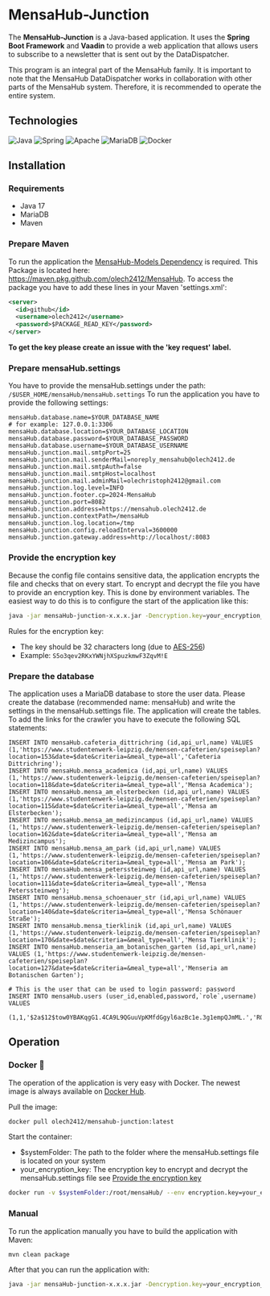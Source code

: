 # MensaHub-Junction

The **MensaHub-Junction** is a Java-based application. It uses the **Spring Boot Framework** and **Vaadin** to provide a
web application that allows users to subscribe to a newsletter that is sent out by the DataDispatcher.

This program is an integral part of the MensaHub family. It is important to note that the MensaHub DataDispatcher works
in collaboration with other parts of the MensaHub system. Therefore, it is recommended to operate the entire system.

## Technologies

![Java](https://img.shields.io/badge/java-%23ED8B00.svg?style=for-the-badge&logo=openjdk&logoColor=white) ![Spring](https://img.shields.io/badge/spring-%236DB33F.svg?style=for-the-badge&logo=spring&logoColor=white) ![Apache](https://img.shields.io/badge/apache-%23D42029.svg?style=for-the-badge&logo=apache&logoColor=white) ![MariaDB](https://img.shields.io/badge/MariaDB-003545?style=for-the-badge&logo=mariadb&logoColor=white) ![Docker](https://img.shields.io/badge/docker-%230db7ed.svg?style=for-the-badge&logo=docker&logoColor=white)

## Installation

### Requirements

- Java 17
- MariaDB
- Maven

### Prepare Maven

To run the application the [MensaHub-Models Dependency](https://github.com/olech2412/MensaHub/packages/) is required.
This Package is located here: https://maven.pkg.github.com/olech2412/MensaHub.
To access the package you have to add these lines in your Maven 'settings.xml':

```xml
<server>
  <id>github</id>
  <username>olech2412</username>
  <password>$PACKAGE_READ_KEY</password>
</server>
```

**To get the key please create an issue with the 'key request' label.**

### Prepare mensaHub.settings

You have to provide the mensaHub.settings under the path: ```/$USER_HOME/mensaHub/mensaHub.settings```
To run the application you have to provide the following settings:

```properties
mensaHub.database.name=$YOUR_DATABASE_NAME
# for example: 127.0.0.1:3306
mensaHub.database.location=$YOUR_DATABASE_LOCATION
mensaHub.database.password=$YOUR_DATABASE_PASSWORD
mensaHub.database.username=$YOUR_DATABASE_USERNAME
mensaHub.junction.mail.smtpPort=25
mensaHub.junction.mail.senderMail=noreply_mensahub@olech2412.de
mensaHub.junction.mail.smtpAuth=false
mensaHub.junction.mail.smtpHost=localhost
mensaHub.junction.mail.adminMail=olechristoph2412@gmail.com
mensaHub.junction.log.level=INFO
mensaHub.junction.footer.cp=2024-MensaHub
mensaHub.junction.port=8082
mensaHub.junction.address=https://mensahub.olech2412.de
mensaHub.junction.contextPath=/mensaHub
mensaHub.junction.log.location=/tmp
mensaHub.junction.config.reloadInterval=3600000
mensaHub.junction.gateway.address=http://localhost/:8083
```

### Provide the encryption key

Because the config file contains sensitive data, the application encrypts the file and checks that on every start.
To encrypt and decrypt the file you have to provide an encryption key. This is done by environment variables.
The easiest way to do this is to configure the start of the application like this:

```bash
java -jar mensaHub-junction-x.x.x.jar -Dencryption.key=your_encryption_key
```

Rules for the encryption key:

- The key should be 32 characters long (due to [AES-256](https://en.wikipedia.org/wiki/Advanced_Encryption_Standard))
- Example: ```S5o3qev2RKxYWNjhXSpuzkmwF3ZqvM!E```

### Prepare the database

The application uses a MariaDB database to store the user data. Please create the database (recommended name: mensaHub)
and write the settings in the mensaHub.settings file. The application will create the tables.
To add the links for the crawler you have to execute the following SQL statements:

```mariadb
INSERT INTO mensaHub.cafeteria_dittrichring (id,api_url,name) VALUES (1,'https://www.studentenwerk-leipzig.de/mensen-cafeterien/speiseplan?location=153&date=$date&criteria=&meal_type=all','Cafeteria Dittrichring');
INSERT INTO mensaHub.mensa_academica (id,api_url,name) VALUES (1,'https://www.studentenwerk-leipzig.de/mensen-cafeterien/speiseplan?location=118&date=$date&criteria=&meal_type=all','Mensa Academica');
INSERT INTO mensaHub.mensa_am_elsterbecken (id,api_url,name) VALUES (1,'https://www.studentenwerk-leipzig.de/mensen-cafeterien/speiseplan?location=115&date=$date&criteria=&meal_type=all','Mensa am Elsterbecken');
INSERT INTO mensaHub.mensa_am_medizincampus (id,api_url,name) VALUES (1,'https://www.studentenwerk-leipzig.de/mensen-cafeterien/speiseplan?location=162&date=$date&criteria=&meal_type=all','Mensa am Medizincampus');
INSERT INTO mensaHub.mensa_am_park (id,api_url,name) VALUES (1,'https://www.studentenwerk-leipzig.de/mensen-cafeterien/speiseplan?location=106&date=$date&criteria=&meal_type=all','Mensa am Park');
INSERT INTO mensaHub.mensa_peterssteinweg (id,api_url,name) VALUES (1,'https://www.studentenwerk-leipzig.de/mensen-cafeterien/speiseplan?location=111&date=$date&criteria=&meal_type=all','Mensa Peterssteinweg');
INSERT INTO mensaHub.mensa_schoenauer_str (id,api_url,name) VALUES (1,'https://www.studentenwerk-leipzig.de/mensen-cafeterien/speiseplan?location=140&date=$date&criteria=&meal_type=all','Mensa Schönauer Straße');
INSERT INTO mensaHub.mensa_tierklinik (id,api_url,name) VALUES (1,'https://www.studentenwerk-leipzig.de/mensen-cafeterien/speiseplan?location=170&date=$date&criteria=&meal_type=all','Mensa Tierklinik');
INSERT INTO mensaHub.menseria_am_botanischen_garten (id,api_url,name) VALUES (1,'https://www.studentenwerk-leipzig.de/mensen-cafeterien/speiseplan?location=127&date=$date&criteria=&meal_type=all','Menseria am Botanischen Garten');

# This is the user that can be used to login password: password
INSERT INTO mensaHub.users (user_id,enabled,password,`role`,username) VALUES
    (1,1,'$2a$12$tow0YBAKqgG1.4CA9L9QGuuVpKMfdGgyl6azBc1e.3g1empQJmML.','ROLE_ADMIN','user');
```

## Operation

### Docker 🐳

The operation of the application is very easy with Docker.
The newest image is always available on [Docker Hub](https://hub.docker.com/r/olech2412/mensahub-junction).

Pull the image:

```bash
docker pull olech2412/mensahub-junction:latest
```

Start the container:

- $systemFolder: The path to the folder where the mensaHub.settings file is located on your system
- your_encryption_key: The encryption key to encrypt and decrypt the mensaHub.settings file
  see [Provide the encryption key](#provide-the-encryption-key)

```bash
docker run -v $systemFolder:/root/mensaHub/ --env encryption.key=your_encryption_key --name MensaHub-Junction mensahub-junction:x.x.x
```

### Manual

To run the application manually you have to build the application with Maven:

```bash
mvn clean package
```

After that you can run the application with:

```bash
java -jar mensaHub-junction-x.x.x.jar -Dencryption.key=your_encryption_key
```